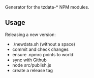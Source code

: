 
Generator for the tzdata-* NPM modules.


## Usage
Releasing a new version:

- ./newdata.sh <year><letter>  (without a space)
- commit and check changes
- ensure .npmrc points to world
- sync with Github
- node src/publish.js
- create a release tag
